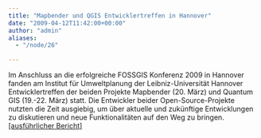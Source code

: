 ```yaml
---
title: "Mapbender und QGIS Entwicklertreffen in Hannover"
date: "2009-04-12T11:42:00+00:00"
author: "admin"
aliases:
  - "/node/26"

---
```


<p>Im Anschluss an die erfolgreiche FOSSGIS Konferenz 2009 in Hannover fanden am Institut für Umweltplanung der Leibniz-Universität Hannover Entwicklertreffen der beiden Projekte Mapbender (20. März) und Quantum GIS (19.-22. März) statt. Die Entwickler beider Open-Source-Projekte nutzten die Zeit ausgiebig, um über aktuelle und zukünftige Entwicklungen zu diskutieren und neue Funktionalitäten auf den Weg zu bringen. <a href="/archiv_berichte_entwicklertreffen2009.html">[ausführlicher Bericht]</a></p>
